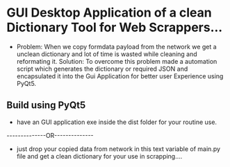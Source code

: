# GUI Desktop Application of a clean Dictionary Tool for Web Scrappers...

* Problem: When we copy formdata payload from the network we get a unclean dictionary and lot of time is wasted while cleaning and reformating it.
Solution: To overcome this problem made a automation script which generates the dictionary or required JSON and encapsulated it into the Gui Application for better user Experience using PyQt5.

## Build using PyQt5

* have an GUI application exe inside the dist folder for your routine use.

--------------OR--------------

* just drop your copied data from network in this text variable of main.py file and get a clean dictionary for your use in scrapping....
